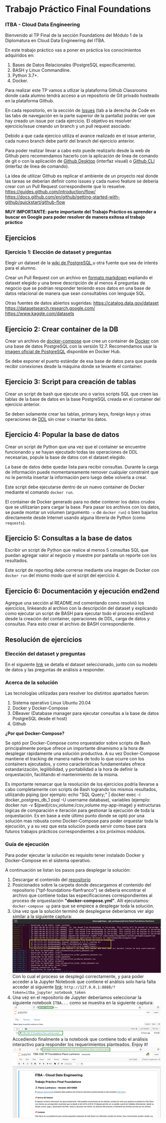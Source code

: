 # Trabajo Práctico Final Foundations
### ITBA - Cloud Data Engineering

Bienvenido al TP Final de la sección Foundations del Módulo 1 de la Diplomatura en Cloud Data Engineering del ITBA.

En este trabajo práctico vas a poner en práctica los conocimientos adquiridos en: 

1. Bases de Datos Relacionales (PostgreSQL específicamente).
2. BASH y Linux Commandline.
3. Python 3.7+.
4. Docker.

Para realizar este TP vamos a utlizar la plataforma Github Classrooms donde cada alumno tendrá acceso a un repositorio de Git privado hosteado en la plataforma Github.

En cada repositorio, en la sección de [Issues](https://guides.github.com/features/issues/) (tab a la derecha de Code en las tabs de navegación en la parte superior de la pantalla) podrás ver que hay creado un issue por cada ejercicio. 
El objetivo es resolver ejercicio/issue creando un branch y un pull request asociado. 

Debido a que cada ejercico utiliza el avance realizado en el issue anterior, cada nuevo branch debe partir del branch del ejercicio anterior.

Para poder realizar llevar a cabo esto puede realizarlo desde la web de Github pero recomendamos hacerlo con la aplicación de línea de comando de git o con la aplicación de [Github Desktop](https://desktop.github.com/) (interfaz visual) o [Github CLI](https://cli.github.com/) (interfaz de línea de comando).

La idea de utilizar Github es replicar el ambiente de un proyecto real donde las tareas se deberían definir como issues y cada nuevo feature se debería crear con un Pull Request correspondiente que lo resuelve. 
https://guides.github.com/introduction/flow/
https://docs.github.com/en/github/getting-started-with-github/quickstart/github-flow

**MUY IMPORTANTE: parte importante del Trabajo Práctico es aprender a buscar en Google para poder resolver de manera exitosa el trabajo práctico**

## Ejercicios

### Ejercicio 1: Elección de dataset y preguntas

Elegir un dataset de la [wiki de PostgreSQL ](https://wiki.postgresql.org/wiki/Sample_Databases) u otra fuente que sea de interés para el alumno.

Crear un Pull Request con un archivo en [formato markdown](https://guides.github.com/features/mastering-markdown/) expliando el dataset elegido y  una breve descripción de al menos 4 preguntas de negocio que se podrían responder teniendo esos datos en una base de datos relacional de manera que sean consultables con lenguaje SQL.


Otras fuentes de datos abiertos sugeridas:
https://catalog.data.gov/dataset
https://datasetsearch.research.google.com/
https://www.kaggle.com/datasets

## Ejercicio 2: Crear container de la DB

Crear un archivo de [docker-compose](https://docs.docker.com/compose/gettingstarted/) que cree un container de [Docker](https://docs.docker.com/get-started/) con una base de datos PostgreSQL con la versión 12.7.
Recomendamos usar la [imagen oficial de PostgreSQL](https://hub.docker.com/_/postgres) disponible en Docker Hub.
 
Se debe exponer el puerto estándar de esa base de datos para que pueda recibir conexiones desde la máquina donde se levante el container.


## Ejercicio 3: Script para creación de tablas

Crear un script de bash que ejecute uno o varios scripts SQL que creen las tablas de la base de datos en la base PostgreSQL creada en el container del ejercicio anterior.

Se deben solamente crear las tablas, primary keys, foreign keys y otras operaciones de [DDL](https://en.wikipedia.org/wiki/Data_definition_language) sin crear o insertar los datos. 

## Ejercicio 4: Popular la base de datos

Crear un script de Python que una vez que el container se encuentre funcionando y se hayan ejecutado todas las operaciones de DDL necesarias, popule la base de datos con el dataset elegido.

La base de datos debe quedar lista para recibir consultas. Durante la carga de información puede momentareamente remover cualquier constraint que no le permita insertar la información pero luego debe volverla a crear.

Este script debe ejecutarse dentro de un nuevo container de Docker mediante el comando `docker run`.

El container de Docker generado para no debe contener los datos crudos que se utilizarían para cargar la base.
Para pasar los archivos con los datos, se puede montar un volumen (argumento `-v` de `docker run`) o bien bajarlos directamente desde Internet usando alguna librería de Python (como `requests`).


## Ejercicio 5: Consultas a la base de datos

Escribir un script de Python que realice al menos 5 consultas SQL que puedan agregar valor al negocio y muestre por pantalla un reporte con los resultados.

Este script de reporting debe correrse mediante una imagen de Docker con `docker run` del mismo modo que el script del ejercicio 4.

## Ejercicio 6: Documentación y ejecución end2end

Agregue una sección al README.md comentando como resolvió los ejercicios, linkeando al archivo con la descripción del dataset y explicando como ejecutar un script de BASH para ejecutar todo el proceso end2end desde la creación del container, operaciones de DDL, carga de datos y consultas. Para esto crear el archivo de BASH correspondiente. 

## Resolución de ejercicios

### Elección del dataset y preguntas
En el siguiente [link](https://github.com/flanfranco/tpf-foundations-flanfranco/blob/main/documentation/dataset_info.md) se detalla el dataset seleccionado, junto con su modelo de datos y las preguntas de análisis a responder.

### Acerca de la solución

Las tecnologías utilizadas para resolver los distintos apartados fueron:

1. Sistema operativo Linux Ubuntu 20.04
2. Docker y Docker-Compose 
3. DBeaver (Database manager para ejecutar consultas a la base de datos PostgreSQL desde el host)
4. Github

**¿Por qué Docker-Compose?**

Se optó por Docker-Compose como orquestador sobre scripts de Bash principalmente porque ofrece un importante dinamismo a la hora de desplegar rápidamente una solución productiva. A su vez Docker-Compose mantiene el tracking de manera nativa de todo lo que ocurre con los containers ejecutados, y como características fundamentales ofrece estandarización, legilibilidad, y portabilidad a la hora de definir la orquestación, facilitando el mantenimiento de la misma. 

Es importante remarcar que la resolución de los ejercicios podría llevarse a cabo completamente con scripts de Bash logrando los mismos resultados, utilizando piping (por ejemplo: echo "SQL Query;" | docker exec -i  docker_postgres_db_1 psql -U username database), variables (ejemplo: docker run -v $(pwd)/csv_volume:/csv_volume my-app-image) y estructuras lógicas de comparación e iteración para gestionar la ejecución de toda la orquestación. Es en base a este último punto donde se optó por una solución mas robusta como Docker-Compose para poder orquestar toda la ejecución, y a su vez que esta solución pueda servir como base para futuros trabajos prácticos correspondientes a los próximos módulos.


### Guía de ejecución

Para poder ejecutar la solución es requisito tener instalado Docker y Docker-Compose en el sistema operativo.

A continuación se listan los pasos para desplegar la solución:
1. Descargar el contenido del [repositorio](https://github.com/flanfranco/tpf-foundations-flanfranco.git)
2. Posicionados sobre la carpeta donde descargamos el contenido del repositorio ("tpf-foundations-flanfranco") se debería encontrar el archivo que contiene todas las especificaciones correspondientes al proceso de orquestación **"docker-compose.yml"**.  Allí ejecutamos: `docker-compose up` para que se empiece a desplegar toda la solución.
3. Una vez que la solución terminó de desplegarse deberíamos ver algo similar a la siguiente captura:
![Image of the Deployment](https://github.com/flanfranco/tpf-foundations-flanfranco/blob/main/documentation/resources/images/01_deploy_example.png)
Con lo cual el proceso se desplegó correctamente, y para poder acceder a la Jupyter Notebook que contiene el análisis solo haría falta acceder al siguiente [link](http://127.0.0.1:8888/?token=itba_jupyter_notebook_token): `http://127.0.0.1:8888/?token=itba_jupyter_notebook_token`
4. Una vez en el repositorio de Jupyter deberíamos seleccionar la siguiente notebook `ITBA...` como se muestra en la siguiente captura:
![Image of the Deployment](https://github.com/flanfranco/tpf-foundations-flanfranco/blob/main/documentation/resources/images/03_jupyter_notebook_file.png) 
Accediendo finalmente a la notebook que contiene todo el análisis interactivo para responder los requerimientos planteados. Enjoy it!
![Image of the Deployment](https://github.com/flanfranco/tpf-foundations-flanfranco/blob/main/documentation/resources/images/04_jupyter_notebook_snapshot.png) 
